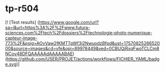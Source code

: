 # tp-r504
[! [Test results] (https://www.google.com/url?sa=i&url=https%3A%2F%2Fwww.futura-sciences.com%2Ftech%2Fdossiers%2Ftechnologie-photo-numerique-capteur-image-773%2F&psig=AOvVaw2fKMTTpWf3j2NwuodzBfpd&ust=1757082526652000&source=images&cd=vfe&opi=89978449&ved=0CBUQjRxqFwoTCLCm8NCov48DFQAAAAAdAAAAABAE)(https://github.com/USER/PROJET/actions/workflows/FICHIER_YAML/badge.svg)]

